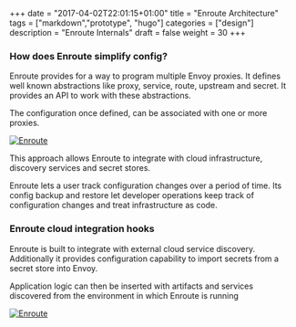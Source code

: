 +++
date = "2017-04-02T22:01:15+01:00"
title = "Enroute Architecture"
tags = ["markdown","prototype", "hugo"]
categories = ["design"]
description = "Enroute Internals"
draft = false
weight = 30
+++


<h3> How does Enroute simplify config? </h3>
<p> 
Enroute provides for a way to program multiple Envoy proxies. It defines well known abstractions like proxy, service, route, upstream and secret. It provides an API to work with these abstractions.  
</p>

<p>
The configuration once defined, can be associated with one or more proxies.
</p>

<!-- <a href=""><img alt="Enroute" src="/img/EnrouteGettingStartedAPI.png"></a> -->
<a href=""><img alt="Enroute" src="/img/EnrouteGettingStartedAPI2.png"></a>

<p>
This approach allows Enroute to integrate with cloud infrastructure, discovery services and secret stores. 

</p>

<p>
Enroute lets a user track configuration changes over a period of time. Its config backup and restore let developer operations keep track of configuration changes and treat infrastructure as code.
</p>

<h3> Enroute cloud integration hooks </h3>

<p>
Enroute is built to integrate with external cloud service discovery. Additionally it provides configuration capability to import secrets from a secret store into Envoy.
</p>

<p>
Application logic can then be inserted with artifacts and services discovered from the environment in which Enroute is running
</p>

<a href=""><img alt="Enroute" src="/img/CloudIntegration.png"></a>

